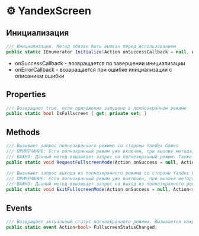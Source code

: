﻿# ⚙️ YandexScreen
## Инициализация
```csharp
/// Инициализация. Метод обязан быть вызван перед использованием
public static IEnumerator Initialize(Action onSuccessCallback = null, Action<string> onErrorCallback = null);
```
- onSuccessCallback - возвращается по завершении инициализации
- onErrorCallback - возвращается при ошибке инициализации с описанием ошибки 

## Properties
```csharp
/// Возвращает true, если приложение запущено в полноэкранном режиме
public static bool IsFullscreen { get; private set; }
```

## Methods
```csharp
/// Вызывает запрос полноэкранного режима со стороны Yandex Games
/// ПРИМЕЧАНИЕ: Если полнокранный режим уже включен, при вызове метода, запрос не будет отправлен. onSuccess будет вызван сразу
/// ВАЖНО: Данный метод ввызывает запрос на полноэкранный режим. Также полноэкранный режим может включится с небольшой задержкой, поэтому не стоит что-то делать сразу по коллбеку onSuccess 
public static void RequestFullscreenMode(Action onSuccess = null, Action<string> onError = null)();

/// Вызывает запрос выхода из полноэкранного режима со стороны Yandex Games
/// ПРИМЕЧАНИЕ: Если полнокранный режим уже выключен, при вызове метода, запрос не будет отправлен. onSuccess будет вызван сразу
/// ВАЖНО: Данный метод ввызывает запрос на выход из полноэкранного режима. Также полноэкранный режим может выключится с небольшой задержкой, поэтому не стоит что-то делать сразу по коллбеку onSuccess
public static void ExitFullscreenMode(Action onSuccess = null, Action<string> onError = null);
```

## Events
```csharp
/// Возвращает актуальный статус полноэкранного режима. Вызывается каждый раз при изменении
public static event Action<bool> FullscreenStatusChanged;

```